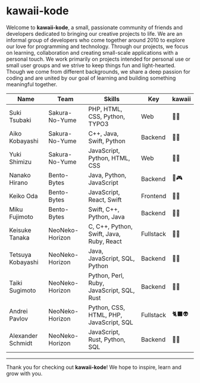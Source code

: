 # kawaii-kode

Welcome to **kawaii-kode**, a small, passionate community of friends and developers dedicated to bringing our creative projects to life. We are an informal group of developers who come together around 2010 to explore our love for programming and technology. Through our projects, we focus on learning, collaboration and creating small-scale applications with a personal touch. We work primarily on projects intended for personal use or small user groups and we strive to keep things fun and light-hearted. Though we come from different backgrounds, we share a deep passion for coding and are united by our goal of learning and building something meaningful together.

| Name              | Team             | Skills                                    | Key       | kawaii |
|-------------------|------------------|-------------------------------------------|-----------|--------|
| Suki Tsubaki      | Sakura-No-Yume   | PHP, HTML, CSS, Python, TYPO3             | Web       | 🌸🐼    |
| Aiko Kobayashi    | Sakura-No-Yume   | C++, Java, Swift, Python                  | Backend   | 🤖👾    |
| Yuki Shimizu      | Sakura-No-Yume   | JavaScript, Python, HTML, CSS             | Web       | 🐼🌻    |
| Nanako Hirano     | Bento-Bytes      | Java, Python, JavaScript                  | Backend   | 🌷🎮    |
| Keiko Oda         | Bento-Bytes      | JavaScript, React, Swift                  | Frontend  | 🐧🍉    |
| Miku Fujimoto     | Bento-Bytes      | Swift, C++, Python, Java                  | Backend   | 🎨👹    |
| Keisuke Tanaka    | NeoNeko-Horizon  | C, C++, Python, Swift, Java, Ruby, React  | Fullstack | 👾🍀    |
| Tetsuya Kobayashi | NeoNeko-Horizon  | Java, JavaScript, SQL, Python             | Backend   | 👻🍓    |
| Taiki Sugimoto    | NeoNeko-Horizon  | Python, Perl, Ruby, JavaScript, SQL, Rust | Backend   | 🦄🧸    |
| Andrei Pavlov     | NeoNeko-Horizon  | Python, CSS, HTML, PHP, JavaScript, SQL   | Fullstack | 🐈‍⬛👽    |
| Alexander Schmidt | NeoNeko-Horizon  | JavaScript, Rust, Python, SQL             | Backend   | 🦁🌈    |

---

Thank you for checking out **kawaii-kode**! We hope to inspire, learn and grow with you.

